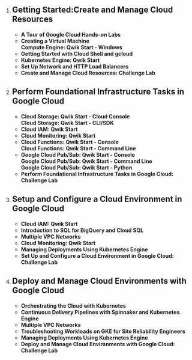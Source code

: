<ol>
  <li><h2>Getting Started:Create and Manage Cloud Resources</h2></li>
  <h4><ul>
    <li>A Tour of Google Cloud Hands-on Labs</li>
    <li>Creating a Virtual Machine <br> Compute Engine: Qwik Start - Windows</li>
    <li>Getting Started with Cloud Shell and gcloud</li>
    <li>Kubernetes Engine: Qwik Start</li>
    <li>Set Up Network and HTTP Load Balancers</li>
    <li>Create and Manage Cloud Resources: Challenge Lab</li>
  </ul></h4>
  
  <li><h2>Perform Foundational Infrastructure Tasks in Google Cloud</h2></li>
  <h4><ul>
    <li>Cloud Storage: Qwik Start - Cloud Console <br> Cloud Storage: Qwik Start - CLI/SDK</li>
    <li>Cloud IAM: Qwik Start</li>
    <li>Cloud Monitoring: Qwik Start</li>
    <li>Cloud Functions: Qwik Start - Console <br> Cloud Functions: Qwik Start - Command Line</li>
    <li>Google Cloud Pub/Sub: Qwik Start - Console <br> Google Cloud Pub/Sub: Qwik Start - Command Line <br> Google Cloud Pub/Sub: Qwik Start - Python</li>
    <li>Perform Foundational Infrastructure Tasks in Google Cloud: Challenge Lab</li>
  </h4></ul>
  
  
  <li><h2>Setup and Configure a Cloud Environment in Google Cloud</h2></li>
  <h4><ul>
    <li>Cloud IAM: Qwik Start</li>
    <li>Introduction to SQL for BigQuery and Cloud SQL</li>
    <li>Multiple VPC Networks</li>
    <li>Cloud Monitoring: Qwik Start</li>
    <li>Managing Deployments Using Kubernetes Engine</li>
    <li>Set Up and Configure a Cloud Environment in Google Cloud: Challenge Lab</li>
  </h4></ul>
  
  <li><h2>Deploy and Manage Cloud Environments with Google Cloud</h2></li>
  <h4><ul>
    <li>Orchestrating the Cloud with Kubernetes</li>
    <li>Continuous Delivery Pipelines with Spinnaker and Kubernetes Engine</li>
    <li>Multiple VPC Networks</li>
    <li>Troubleshooting Workloads on GKE for Site Reliability Engineers</li>
    <li>Managing Deployments Using Kubernetes Engine</li>
    <li>Deploy and Manage Cloud Environments with Google Cloud: Challenge Lab</li>
  </h4></ul>
